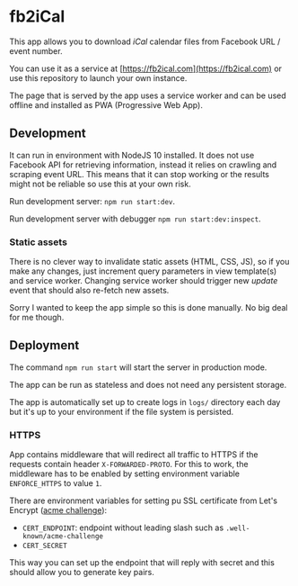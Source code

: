 # fb2iCal

This app allows you to download *iCal* calendar files from Facebook URL / event number.

You can use it as a service at [https://fb2ical.com](https://fb2ical.com) or use this repository to launch your own instance.

The page that is served by the app uses a service worker and can be used offline and installed as PWA (Progressive Web App).

## Development

It can run in environment with NodeJS 10 installed. It does not use Facebook API for retrieving information, instead it relies on crawling and scraping event URL. This means that it can stop working or the results might not be reliable so use this at your own risk.

Run development server: `npm run start:dev`.

Run development server with debugger `npm run start:dev:inspect`.

### Static assets

There is no clever way to invalidate static assets (HTML, CSS, JS), so if you make any changes, just increment query parameters in view template(s) and service worker. Changing service worker should trigger new _update_ event that should also re-fetch new assets.

Sorry I wanted to keep the app simple so this is done manually. No big deal for me though.

## Deployment

The command `npm run start` will start the server in production mode. 

The app can be run as stateless and does not need any persistent storage.

The app is automatically set up to create logs in `logs/` directory each day but it's up to your environment if the file system is persisted.

### HTTPS

App contains middleware that will redirect all traffic to HTTPS if the requests contain header `X-FORWARDED-PROTO`. For this to work, the middleware has to be enabled by setting environment variable `ENFORCE_HTTPS` to value `1`.

There are environment variables for setting pu SSL certificate from Let's Encrypt ([acme challenge](https://letsencrypt.org/docs/challenge-types/)):

* `CERT_ENDPOINT`: endpoint without leading slash such as `.well-known/acme-challenge`
* `CERT_SECRET`

This way you can set up the endpoint that will reply with secret and this should allow you to generate key pairs.

